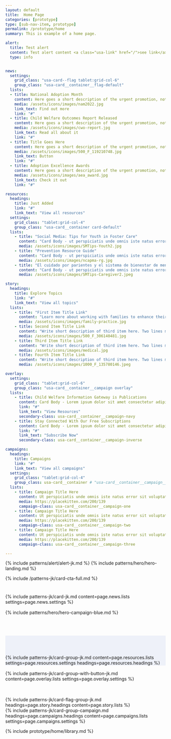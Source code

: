 ```yaml
---
layout: default
title:  Home Page
categories: [prototype]
type: [sub-nav-item, prototype]
permalink: /prototype/home
summary: This is example of a home page.

alert:
  title: Test alert
  content: Test alert content <a class="usa-link" href="/">see link</a>
  type: info


news:
  settings:
    grid_class: "usa-card--flag tablet:grid-col-6"
    group_class: "usa-card__container__flag-default"
  lists:
  - title: National Adoption Month
    content: Here goes a short description of the urgent promotion, not to exceed 250 characters. Lorem ipsum dolor sit amet, consectetur adipiscing elit. Vivamus tortor risus, cursus vitae ante pharetra, pulvinar faucibus nibh. 
    media: /assets/icons/images/nam2022.jpg
    link_text: Find out more
    link: "#"
  - title: Child Welfare Outcomes Report Released
    content: Here goes a short description of the urgent promotion, not to exceed 250 characters. Lorem ipsum dolor sit amet, consectetur adipiscing elit. Vivamus tortor risus, cursus vitae ante pharetra, pulvinar faucibus nibh. 
    media: /assets/icons/images/cwo-report.jpg
    link_text: Read all about it
    link: "#"
  - title: Title Goes Here
    content: Here goes a short description of the urgent promotion, not to exceed 250 characters. Lorem ipsum dolor sit amet, consectetur adipiscing elit. Vivamus tortor risus, cursus vitae ante pharetra, pulvinar faucibus nibh. 
    media: /assets/icons/images/500_F_119210748.jpg
    link_text: Button
    link: "#"
  - title: Adoption Excellence Awards
    content: Here goes a short description of the urgent promotion, not to exceed 250 characters. Lorem ipsum dolor sit amet, consectetur adipiscing elit. Vivamus tortor risus, cursus vitae ante pharetra, pulvinar faucibus nibh. 
    media: /assets/icons/images/aea_award.jpg
    link_text: Check it out
    link: "#"

resources:
  headings:
    title: Just Added
    link: "#"
    link_text: "View all resources"
  settings:
    grid_class: "tablet:grid-col-4"
    group_class: "usa-card__container card-default"
  lists:
    - title: "Social Media: Tips for Youth in Foster Care"
      content: "Card Body - ut perspiciatis unde omnis iste natus error sit voluptatem accusantium doloremque laudantium, totam rem aperiam, eaque ipsa quae perspiciatis unde omnis iste natus"
      media: /assets/icons/images/SMTips-Youth2.jpg
    - title: "Prevention Resource Guide"
      content: "Card Body - ut perspiciatis unde omnis iste natus error sit voluptatem accusantium doloremque laudantium, totam rem aperiam, eaque ipsa quae perspiciatis unde omnis iste natus"
      media: /assets/icons/images/ncapma-rg.jpg
    - title: "El cuidado por parientes y el sistema de bienestar de menores (Kinship Care and the Child Welfare System)"
      content: "Card Body - ut perspiciatis unde omnis iste natus error sit voluptatem accusantium doloremque laudantium"
      media: /assets/icons/images/SMTips-Caregiver2.jpeg

story:
  headings:
    title: Explore Topics
    link: "#"
    link_text: "View all topics"
  lists:
    - title: "First Item Title Link"
      content: "Learn more about working with families to enhance their capacity to care and protect their children."
      media: /assets/icons/images/family-practice.jpg
    - title: Second Item Title Link
      content: "Write short description of third item here. Two lines max."
      media: /assets/icons/images/500_F_306140481.jpg
    - title: Third Item Title Link
      content: "Write short description of third item here. Two lines max."
      media: /assets/icons/images/medical.jpg
    - title: Fourth Item Title Link
      content: "Write short description of third item here. Two lines max."
      media: /assets/icons/images/1000_F_135780146.jpeg

overlay:
  settings:
    grid_class: "tablet:grid-col-6"
    group_class: "usa-card__container__campaign overlay"
  lists:
    - title: Child Welfare Information Gateway is Publications
      content: Card Body - Lorem ipsum dolor sit amet consectetur adipisicing elit. Facilis earum tenetur quo cupiditate, eaque qui officia recusandae.
      link: "#"
      link_text: "View Resources"
      secondary-class: usa-card__container__campaign-navy
    - title: Stay Connected With Our Free Subscriptions
      content: Card Body - Lorem ipsum dolor sit amet consectetur adipisicing elit. Facilis earum tenetur quo cupiditate, eaque qui officia recusandae.
      link: "#"
      link_text: "Subscribe Now"
      secondary-class: usa-card__container__campaign-inverse

campaigns:
  headings: 
    title: Campaigns
    link: "#"
    link_text: "View all campaigns"
  settings:
    grid_class: "tablet:grid-col-4"
    group_class: usa-card__container # "usa-card__container__campaign__media overlay"
  lists:
    - title: Campaign Title Here
      content: Ut perspiciatis unde omnis iste natus error sit voluptatem accusantium doloremque.
      media: https://placekitten.com/200/139
      campaign-class: usa-card__container__campaign-one
    - title: Campaign Title Here
      content: Ut perspiciatis unde omnis iste natus error sit voluptatem accusantium doloremque.
      media: https://placekitten.com/200/139
      campaign-class: usa-card__container__campaign-two
    - title: Campaign Title Here
      content: Ut perspiciatis unde omnis iste natus error sit voluptatem accusantium doloremque.
      media: https://placekitten.com/200/139
      campaign-class: usa-card__container__campaign-three

---
```

<style>
  .cta-section{
    margin-top: 4rem;
  }
  .home-news{
    margin-top: 2.5rem;
  }
  .home-campaign-hero{
    margin-top: 1rem;
  }
  .home-resources{
    margin-top: 4rem;
    padding-top: 60px;
    background-color: #EEF1F9;
  }
  .home-resources img{
    height: 175px;
  }
  .home-overlay{
    margin-top: 1rem;
  }
  .campaign-news{
    margin-top: 3rem;
  }
</style>

{% include patterns/alert/alert-jk.md %}
{% include patterns/hero/hero-landing.md %}

{% include /patterns-jk/card-cta-full.md %}

<div class="grid-container home-news">
  {% include patterns-jk/card-jk.md content=page.news.lists settings=page.news.settings %}
</div>

<section class="home-campaign-hero">
  {% include patterns/hero/hero-campaign-blue.md %}
</section>

<div class="grid-container home-resources">
  {% include patterns-jk/card-group-jk.md content=page.resources.lists settings=page.resources.settings headings=page.resources.headings %}
</div>

<div class="grid-container home-overlay">
  {% include patterns-jk/card-group-with-button-jk.md content=page.overlay.lists settings=page.overlay.settings %}
</div>

<section class="campaign-news">
{% include patterns-jk/card-flag-group-jk.md headings=page.story.headings content=page.story.lists %}
</section>

<section class="home-campaigns">
{% include patterns-jk/card-group-campaign.md headings=page.campaigns.headings content=page.campaigns.lists settings=page.campaigns.settings %}
</section>

{% include prototype/home/library.md %}








